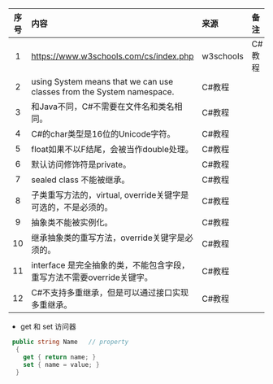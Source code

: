 | 序号 | 内容                                                                    | 来源        | 备注   | 类型       |
|:--:|:----------------------------------------------------------------------|:----------|:-----|:---------|
| 1  | https://www.w3schools.com/cs/index.php                                | w3schools | C#教程 | tutorial |
| 2  | using System means that we can use classes from the System namespace. | C#教程      |      | tip      |
| 3  | 和Java不同，C#不需要在文件名和类名相同。                                               | C#教程      |      | tip      |
| 4  | C#的char类型是16位的Unicode字符。                                              | C#教程      |      | tip      |
| 5  | float如果不以F结尾，会被当作double处理。                                            | C#教程      |      | tip      |
| 6  | 默认访问修饰符是private。                                                      | C#教程      |      | tip      |
| 7  | sealed class 不能被继承。                                                   | C#教程      |      | tip      |
| 8  | 子类重写方法的，virtual, override关键字是可选的，不是必须的。                               | C#教程      |      | tip      |
| 9  | 抽象类不能被实例化。                                                            | C#教程      |      | tip      |
| 10 | 继承抽象类的重写方法，override关键字是必须的。                                           | C#教程      |      | tip      |
| 11 | interface 是完全抽象的类，不能包含字段，重写方法不需要override关键字。                          | C#教程      |      | tip      |
| 12 | C#不支持多重继承，但是可以通过接口实现多重继承。                                             | C#教程      |      | tip      |


- get 和 set 访问器
```c#
 public string Name   // property
  {
    get { return name; }
    set { name = value; }
  }
```
